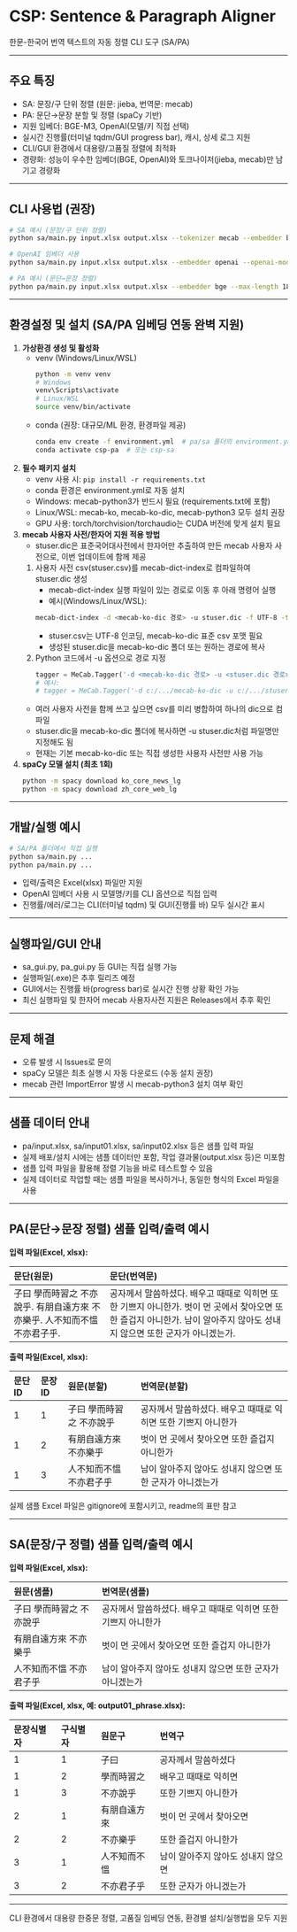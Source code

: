 # CSP: Sentence & Paragraph Aligner

한문-한국어 번역 텍스트의 자동 정렬 CLI 도구 (SA/PA)

---

## 주요 특징
- SA: 문장/구 단위 정렬 (원문: jieba, 번역문: mecab)
- PA: 문단→문장 분할 및 정렬 (spaCy 기반)
- 지원 임베더: BGE-M3, OpenAI(모델/키 직접 선택)
- 실시간 진행률(터미널 tqdm/GUI progress bar), 캐시, 상세 로그 지원
- CLI/GUI 환경에서 대용량/고품질 정렬에 최적화
- 경량화: 성능이 우수한 임베더(BGE, OpenAI)와 토크나이저(jieba, mecab)만 남기고 경량화

---

## CLI 사용법 (권장)
```bash
# SA 예시 (문장/구 단위 정렬)
python sa/main.py input.xlsx output.xlsx --tokenizer mecab --embedder bge --min-tokens 2 --max-tokens 10

# OpenAI 임베더 사용
python sa/main.py input.xlsx output.xlsx --embedder openai --openai-model text-embedding-3-large --openai-api-key sk-xxxx

# PA 예시 (문단→문장 정렬)
python pa/main.py input.xlsx output.xlsx --embedder bge --max-length 180 --threshold 0.35
```

---

## 환경설정 및 설치 (SA/PA 임베딩 연동 완벽 지원)
1. **가상환경 생성 및 활성화**
   - venv (Windows/Linux/WSL)
     ```bash
     python -m venv venv
     # Windows
     venv\Scripts\activate
     # Linux/WSL
     source venv/bin/activate
     ```
   - conda (권장: 대규모/ML 환경, 환경파일 제공)
     ```bash
     conda env create -f environment.yml  # pa/sa 폴더의 environment.yml 사용
     conda activate csp-pa  # 또는 csp-sa
     ```
2. **필수 패키지 설치**
   - venv 사용 시: `pip install -r requirements.txt`
   - conda 환경은 environment.yml로 자동 설치
   - Windows: mecab-python3가 반드시 필요 (requirements.txt에 포함)
   - Linux/WSL: mecab-ko, mecab-ko-dic, mecab-python3 모두 설치 권장
   - GPU 사용: torch/torchvision/torchaudio는 CUDA 버전에 맞게 설치 필요
3. **mecab 사용자 사전/한자어 지원 적용 방법**
   - stuser.dic은 표준국어대사전에서 한자어만 추출하여 만든 mecab 사용자 사전으로, 이번 업데이트에 함께 제공
    1. 사용자 사전 csv(stuser.csv)를 mecab-dict-index로 컴파일하여 stuser.dic 생성
        - mecab-dict-index 실행 파일이 있는 경로로 이동 후 아래 명령어 실행
        - 예시(Windows/Linux/WSL):
        ```bash
        mecab-dict-index -d <mecab-ko-dic 경로> -u stuser.dic -f UTF-8 -t UTF-8 <stuser.csv 경로>
        ```
        - stuser.csv는 UTF-8 인코딩, mecab-ko-dic 표준 csv 포맷 필요
        - 생성된 stuser.dic을 mecab-ko-dic 폴더 또는 원하는 경로에 복사
    2. Python 코드에서 -u 옵션으로 경로 지정
        ```python
        tagger = MeCab.Tagger('-d <mecab-ko-dic 경로> -u <stuser.dic 경로>')
        # 예시:
        # tagger = MeCab.Tagger('-d c:/.../mecab-ko-dic -u c:/.../stuser.dic')
        ```
   - 여러 사용자 사전을 함께 쓰고 싶으면 csv를 미리 병합하여 하나의 dic으로 컴파일
   - stuser.dic을 mecab-ko-dic 폴더에 복사하면 -u stuser.dic처럼 파일명만 지정해도 됨
   - 현재는 기본 mecab-ko-dic 또는 직접 생성한 사용자 사전만 사용 가능
4. **spaCy 모델 설치 (최초 1회)**
   ```bash
   python -m spacy download ko_core_news_lg
   python -m spacy download zh_core_web_lg
   ```

---

## 개발/실행 예시
```bash
# SA/PA 폴더에서 직접 실행
python sa/main.py ...
python pa/main.py ...
```
- 입력/출력은 Excel(xlsx) 파일만 지원
- OpenAI 임베더 사용 시 모델명/키를 CLI 옵션으로 직접 입력
- 진행률/에러/로그는 CLI(터미널 tqdm) 및 GUI(진행률 바) 모두 실시간 표시

---

## 실행파일/GUI 안내
- sa_gui.py, pa_gui.py 등 GUI는 직접 실행 가능
- 실행파일(.exe)은 추후 릴리즈 예정
- GUI에서는 진행률 바(progress bar)로 실시간 진행 상황 확인 가능
- 최신 실행파일 및 한자어 mecab 사용자사전 지원은 Releases에서 추후 확인

---

## 문제 해결
- 오류 발생 시 Issues로 문의
- spaCy 모델은 최초 실행 시 자동 다운로드 (수동 설치 권장)
- mecab 관련 ImportError 발생 시 mecab-python3 설치 여부 확인

---

## 샘플 데이터 안내
- pa/input.xlsx, sa/input01.xlsx, sa/input02.xlsx 등은 샘플 입력 파일
- 실제 배포/설치 시에는 샘플 데이터만 포함, 작업 결과물(output.xlsx 등)은 미포함
- 샘플 입력 파일을 활용해 정렬 기능을 바로 테스트할 수 있음
- 실제 데이터로 작업할 때는 샘플 파일을 복사하거나, 동일한 형식의 Excel 파일을 사용

---

## PA(문단→문장 정렬) 샘플 입력/출력 예시
**입력 파일(Excel, xlsx):**

| 문단(원문) | 문단(번역문) |
|:-----------|:------------|
| 子曰 學而時習之 不亦說乎. 有朋自遠方來 不亦樂乎. 人不知而不慍 不亦君子乎. | 공자께서 말씀하셨다. 배우고 때때로 익히면 또한 기쁘지 아니한가. 벗이 먼 곳에서 찾아오면 또한 즐겁지 아니한가. 남이 알아주지 않아도 성내지 않으면 또한 군자가 아니겠는가. |

**출력 파일(Excel, xlsx):**

| 문단ID | 문장ID | 원문(분할) | 번역문(분할) |
|:-------|:-------|:-----------|:-------------|
| 1 | 1 | 子曰 學而時習之 不亦說乎 | 공자께서 말씀하셨다. 배우고 때때로 익히면 또한 기쁘지 아니한가 |
| 1 | 2 | 有朋自遠方來 不亦樂乎 | 벗이 먼 곳에서 찾아오면 또한 즐겁지 아니한가 |
| 1 | 3 | 人不知而不慍 不亦君子乎 | 남이 알아주지 않아도 성내지 않으면 또한 군자가 아니겠는가 |

실제 샘플 Excel 파일은 gitignore에 포함시키고, readme의 표만 참고

---

## SA(문장/구 정렬) 샘플 입력/출력 예시
**입력 파일(Excel, xlsx):**

| 원문(샘플) | 번역문(샘플) |
|:-----------|:------------|
| 子曰 學而時習之 不亦說乎 | 공자께서 말씀하셨다. 배우고 때때로 익히면 또한 기쁘지 아니한가 |
| 有朋自遠方來 不亦樂乎 | 벗이 먼 곳에서 찾아오면 또한 즐겁지 아니한가 |
| 人不知而不慍 不亦君子乎 | 남이 알아주지 않아도 성내지 않으면 또한 군자가 아니겠는가 |

**출력 파일(Excel, xlsx, 예: output01_phrase.xlsx):**

| 문장식별자 | 구식별자 | 원문구 | 번역구 |
|:----------|:--------|:-------|:-------|
| 1 | 1 | 子曰 | 공자께서 말씀하셨다 |
| 1 | 2 | 學而時習之 | 배우고 때때로 익히면 |
| 1 | 3 | 不亦說乎 | 또한 기쁘지 아니한가 |
| 2 | 1 | 有朋自遠方來 | 벗이 먼 곳에서 찾아오면 |
| 2 | 2 | 不亦樂乎 | 또한 즐겁지 아니한가 |
| 3 | 1 | 人不知而不慍 | 남이 알아주지 않아도 성내지 않으면 |
| 3 | 2 | 不亦君子乎 | 또한 군자가 아니겠는가 |

---

CLI 환경에서 대용량 한중문 정렬, 고품질 임베딩 연동, 환경별 설치/실행법을 모두 지원